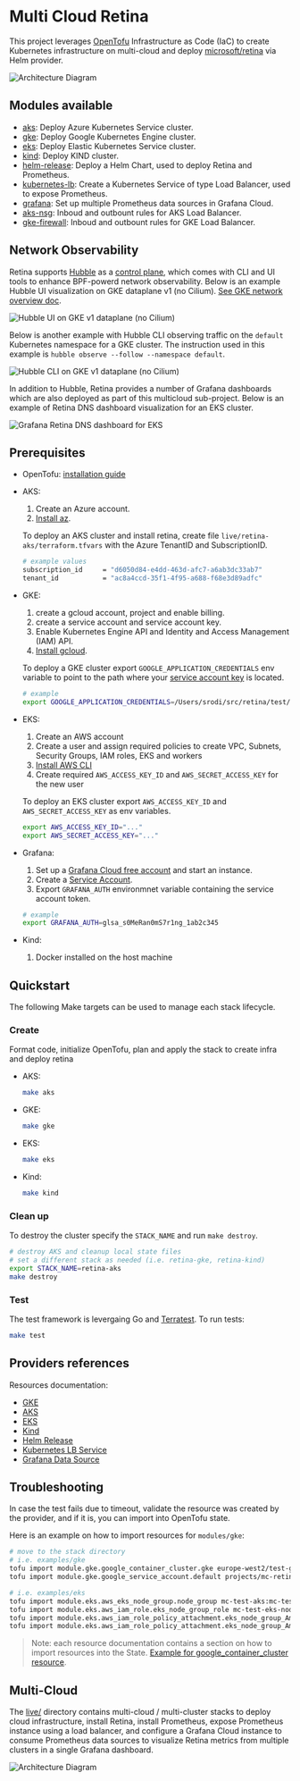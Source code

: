 # Multi Cloud Retina

This project leverages [OpenTofu](https://opentofu.org/docs/intro/) Infrastructure as Code (IaC) to create Kubernetes infrastructure on multi-cloud and deploy [microsoft/retina](https://github.com/microsoft/retina) via Helm provider.

![Architecture Diagram](./diagrams/diagram.svg)

## Modules available

* [aks](./modules/aks/): Deploy Azure Kubernetes Service cluster.
* [gke](./modules/gke/): Deploy Google Kubernetes Engine cluster.
* [eks](./modules/eks/): Deploy Elastic Kubernetes Service cluster.
* [kind](./modules/kind/): Deploy KIND cluster.
* [helm-release](./modules/helm-release/): Deploy a Helm Chart, used to deploy Retina and Prometheus.
* [kubernetes-lb](./modules/kubernetes-lb/): Create a Kubernetes Service of type Load Balancer, used to expose Prometheus.
* [grafana](./modules/grafana/): Set up multiple Prometheus data sources in Grafana Cloud.
* [aks-nsg](./modules/aks-nsg/): Inboud and outbount rules for AKS Load Balancer.
* [gke-firewall](./modules/gke-firewall/): Inboud and outbount rules for GKE Load Balancer.

## Network Observability

Retina supports [Hubble](https://github.com/cilium/hubble) as a [control plane](https://retina.sh/docs/Introduction/architecture#hubble-control-plane), which comes with CLI and UI tools to enhance BPF-powerd network observability. Below is an example Hubble UI visualization on GKE dataplane v1 (no Cilium). [See GKE network overview doc](https://cloud.google.com/kubernetes-engine/docs/concepts/network-overview).

![Hubble UI on GKE v1 dataplane (no Cilium)](./diagrams/mc-gke-hubble-ui.png)

Below is another example with Hubble CLI observing traffic on the `default` Kubernetes namespace for a GKE cluster. The instruction used in this example is `hubble observe --follow --namespace default`.

![Hubble CLI on GKE v1 dataplane (no Cilium)](./diagrams/mc-gke-hubble.png)

In addition to Hubble, Retina provides a number of Grafana dashboards which are also deployed as part of this multicloud sub-project. Below is an example of Retina DNS dashboard visualization for an EKS cluster.

![Grafana Retina DNS dashboard for EKS](./diagrams/mc-eks-grafana.jpeg)

## Prerequisites

* OpenTofu: [installation guide](https://opentofu.org/docs/intro/install/)

* AKS:
    1. Create an Azure account.
    2. [Install az](https://learn.microsoft.com/en-us/cli/azure/install-azure-cli).

    To deploy an AKS cluster and install retina, create file `live/retina-aks/terraform.tfvars` with the Azure TenantID and SubscriptionID.

    ```sh
    # example values
    subscription_id     = "d6050d84-e4dd-463d-afc7-a6ab3dc33ab7"
    tenant_id           = "ac8a4ccd-35f1-4f95-a688-f68e3d89adfc"
    ```

* GKE:
    1. create a gcloud account, project and enable billing.
    2. create a service account and service account key.
    3. Enable Kubernetes Engine API and Identity and Access Management (IAM) API.
    4. [Install gcloud](https://cloud.google.com/sdk/docs/install).

    To deploy a GKE cluster export `GOOGLE_APPLICATION_CREDENTIALS` env variable to point to the path where your [service account key](https://cloud.google.com/iam/docs/keys-create-delete) is located.

    ```sh
    # example
    export GOOGLE_APPLICATION_CREDENTIALS=/Users/srodi/src/retina/test/multicloud/live/retina-gke/service-key.json
    ```

* EKS:
    1. Create an AWS account
    2. Create a user and assign required policies to create VPC, Subnets, Security Groups, IAM roles, EKS and workers
    3. [Install AWS CLI](https://docs.aws.amazon.com/cli/latest/userguide/getting-started-install.html)
    4. Create required `AWS_ACCESS_KEY_ID` and `AWS_SECRET_ACCESS_KEY` for the new user

    To deploy an EKS cluster export `AWS_ACCESS_KEY_ID` and `AWS_SECRET_ACCESS_KEY` as env variables.

    ```sh
    export AWS_ACCESS_KEY_ID="..."
    export AWS_SECRET_ACCESS_KEY="..."
    ```

* Grafana:
    1. Set up a [Grafana Cloud free account](https://grafana.com/pricing/) and start an instance.
    2. Create a [Service Account](https://grafana.com/docs/grafana/latest/administration/service-accounts/#create-a-service-account-in-grafana).
    3. Export `GRAFANA_AUTH` environmnet variable containing the service account token.

    ```sh
    # example
    export GRAFANA_AUTH=glsa_s0MeRan0mS7r1ng_1ab2c345
    ```

* Kind:
    1. Docker installed on the host machine

## Quickstart

The following Make targets can be used to manage each stack lifecycle.

### Create

Format code, initialize OpenTofu, plan and apply the stack to create infra and deploy retina

* AKS:

    ```sh
    make aks
    ```

* GKE:

    ```sh
    make gke
    ```

* EKS:

    ```sh
    make eks
    ```

* Kind:

    ```sh
    make kind
    ```

### Clean up

To destroy the cluster specify the `STACK_NAME` and run `make destroy`.

```sh
# destroy AKS and cleanup local state files
# set a different stack as needed (i.e. retina-gke, retina-kind)
export STACK_NAME=retina-aks
make destroy
```

### Test

The test framework is levergaing Go and [Terratest](https://terratest.gruntwork.io/docs/). To run tests:

```sh
make test
```

## Providers references

Resources documentation:

* [GKE](https://registry.terraform.io/providers/hashicorp/google/latest/docs/resources/container_cluster)
* [AKS](https://registry.terraform.io/providers/hashicorp/azurerm/latest/docs/resources/kubernetes_cluster)
* [EKS](https://registry.terraform.io/providers/hashicorp/aws/latest/docs/resources/eks_cluster)
* [Kind](https://registry.terraform.io/providers/tehcyx/kind/latest/docs/resources/cluster)
* [Helm Release](https://registry.terraform.io/providers/hashicorp/helm/latest/docs/resources/release)
* [Kubernetes LB Service](https://registry.terraform.io/providers/hashicorp/kubernetes/latest/docs/resources/service)
* [Grafana Data Source](https://registry.terraform.io/providers/grafana/grafana/latest/docs/resources/data_source)

## Troubleshooting

In case the test fails due to timeout, validate the resource was created by the provider, and if it is, you can import into OpenTofu state.

Here is an example on how to import resources for `modules/gke`:

```sh
# move to the stack directory
# i.e. examples/gke
tofu import module.gke.google_container_cluster.gke europe-west2/test-gke-cluster
tofu import module.gke.google_service_account.default projects/mc-retina/serviceAccounts/test-gke-service-account@mc-retina.iam.gserviceaccount.com

# i.e. examples/eks
tofu import module.eks.aws_eks_node_group.node_group mc-test-aks:mc-test-node-group
tofu import module.eks.aws_iam_role.eks_node_group_role mc-test-eks-node-group-role
tofu import module.eks.aws_iam_role_policy_attachment.eks_node_group_AmazonEKS_CNI_Policy "mc-test-eks-node-group-role/arn:aws:iam::aws:policy/AmazonEKS_CNI_Policy"
tofu import module.eks.aws_iam_role_policy_attachment.eks_node_group_AmazonEKSWorkerNodePolicy "mc-test-eks-node-group-role/arn:aws:iam::aws:policy/AmazonEKSWorkerNodePolicy"
```

>Note: each resource documentation contains a section on how to import resources into the State. [Example for google_container_cluster resource](https://registry.terraform.io/providers/hashicorp/google/latest/docs/resources/container_cluster#import).

## Multi-Cloud

The [live/](./live/) directory contains multi-cloud / multi-cluster stacks to deploy cloud infrastructure, install Retina, install Prometheus, expose Prometheus instance using a load balancer, and configure a Grafana Cloud instance to consume Prometheus data sources to visualize Retina metrics from multiple clusters in a single Grafana dashboard.

![Architecture Diagram](./diagrams/diagram-mc.svg)

